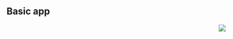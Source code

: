 ## Basic app

<a href='https://connect.posit.cloud/publish?framework=shiny&sourceRepositoryURL=https%3A%2F%2Fgithub.com%2Fposit-dev%2Fpy-shiny-templates&sourceRef=main&sourceRefType=branch&primaryFile=basic-app%2Fapp-express.py&pythonVersion=3.11'><img src='https://cdn.connect.posit.cloud/assets/deploy-to-connect-blue.svg' align="right" /></a>
